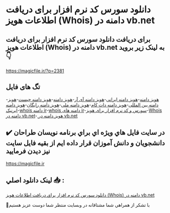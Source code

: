 # دانلود سورس کد نرم افزار برای دریافت اطلاعات هویز (Whois) دامنه در vb.net

## برای دریافت دانلود سورس کد نرم افزار برای دریافت اطلاعات هویز (Whois) دامنه در vb.net به لینک زیر بروید 👇

https://magicfile.ir/?p=2381

## تگ های فایل

-[هویز دامنه](https://magicfile.ir/product/%d8%b3%d9%88%d8%b1%d8%b3-%da%a9%d8%af-%d8%a8%d8%b1%d8%a7%db%8c-%d8%af%d8%b1%db%8c%d8%a7%d9%81%d8%aa-%d8%a7%d8%b7%d9%84%d8%a7%d8%b9%d8%a7%d8%aa-%d9%87%d9%88%db%8c%d8%b2-whois-%d8%af%d8%a7%d9%85%d9%86%d9%87-vb-net/)-[هویز دامنه ایرانی](https://magicfile.ir/product/%d8%b3%d9%88%d8%b1%d8%b3-%da%a9%d8%af-%d8%a8%d8%b1%d8%a7%db%8c-%d8%af%d8%b1%db%8c%d8%a7%d9%81%d8%aa-%d8%a7%d8%b7%d9%84%d8%a7%d8%b9%d8%a7%d8%aa-%d9%87%d9%88%db%8c%d8%b2-whois-%d8%af%d8%a7%d9%85%d9%86%d9%87-vb-net/)-[هویز دامنه آی آر](https://magicfile.ir/product/%d8%b3%d9%88%d8%b1%d8%b3-%da%a9%d8%af-%d8%a8%d8%b1%d8%a7%db%8c-%d8%af%d8%b1%db%8c%d8%a7%d9%81%d8%aa-%d8%a7%d8%b7%d9%84%d8%a7%d8%b9%d8%a7%d8%aa-%d9%87%d9%88%db%8c%d8%b2-whois-%d8%af%d8%a7%d9%85%d9%86%d9%87-vb-net/)-[هويز دامنه](https://magicfile.ir/product/%d8%b3%d9%88%d8%b1%d8%b3-%da%a9%d8%af-%d8%a8%d8%b1%d8%a7%db%8c-%d8%af%d8%b1%db%8c%d8%a7%d9%81%d8%aa-%d8%a7%d8%b7%d9%84%d8%a7%d8%b9%d8%a7%d8%aa-%d9%87%d9%88%db%8c%d8%b2-whois-%d8%af%d8%a7%d9%85%d9%86%d9%87-vb-net/)-[هویز دامنه چیست](https://magicfile.ir/product/%d8%b3%d9%88%d8%b1%d8%b3-%da%a9%d8%af-%d8%a8%d8%b1%d8%a7%db%8c-%d8%af%d8%b1%db%8c%d8%a7%d9%81%d8%aa-%d8%a7%d8%b7%d9%84%d8%a7%d8%b9%d8%a7%d8%aa-%d9%87%d9%88%db%8c%d8%b2-whois-%d8%af%d8%a7%d9%85%d9%86%d9%87-vb-net/)-[هویز دامنه بین المللی](https://magicfile.ir/product/%d8%b3%d9%88%d8%b1%d8%b3-%da%a9%d8%af-%d8%a8%d8%b1%d8%a7%db%8c-%d8%af%d8%b1%db%8c%d8%a7%d9%81%d8%aa-%d8%a7%d8%b7%d9%84%d8%a7%d8%b9%d8%a7%d8%aa-%d9%87%d9%88%db%8c%d8%b2-whois-%d8%af%d8%a7%d9%85%d9%86%d9%87-vb-net/)-[هویز دامنه دات کام](https://magicfile.ir/product/%d8%b3%d9%88%d8%b1%d8%b3-%da%a9%d8%af-%d8%a8%d8%b1%d8%a7%db%8c-%d8%af%d8%b1%db%8c%d8%a7%d9%81%d8%aa-%d8%a7%d8%b7%d9%84%d8%a7%d8%b9%d8%a7%d8%aa-%d9%87%d9%88%db%8c%d8%b2-whois-%d8%af%d8%a7%d9%85%d9%86%d9%87-vb-net/)-[هویز دامنه ملی](https://magicfile.ir/product/%d8%b3%d9%88%d8%b1%d8%b3-%da%a9%d8%af-%d8%a8%d8%b1%d8%a7%db%8c-%d8%af%d8%b1%db%8c%d8%a7%d9%81%d8%aa-%d8%a7%d8%b7%d9%84%d8%a7%d8%b9%d8%a7%d8%aa-%d9%87%d9%88%db%8c%d8%b2-whois-%d8%af%d8%a7%d9%85%d9%86%d9%87-vb-net/)-[هویز دامنه رایگان](https://magicfile.ir/product/%d8%b3%d9%88%d8%b1%d8%b3-%da%a9%d8%af-%d8%a8%d8%b1%d8%a7%db%8c-%d8%af%d8%b1%db%8c%d8%a7%d9%81%d8%aa-%d8%a7%d8%b7%d9%84%d8%a7%d8%b9%d8%a7%d8%aa-%d9%87%d9%88%db%8c%d8%b2-whois-%d8%af%d8%a7%d9%85%d9%86%d9%87-vb-net/)-[هویز دامنه ایرنیک](https://magicfile.ir/product/%d8%b3%d9%88%d8%b1%d8%b3-%da%a9%d8%af-%d8%a8%d8%b1%d8%a7%db%8c-%d8%af%d8%b1%db%8c%d8%a7%d9%81%d8%aa-%d8%a7%d8%b7%d9%84%d8%a7%d8%b9%d8%a7%d8%aa-%d9%87%d9%88%db%8c%d8%b2-whois-%d8%af%d8%a7%d9%85%d9%86%d9%87-vb-net/)-[whois دامنه ir](https://magicfile.ir/product/%d8%b3%d9%88%d8%b1%d8%b3-%da%a9%d8%af-%d8%a8%d8%b1%d8%a7%db%8c-%d8%af%d8%b1%db%8c%d8%a7%d9%81%d8%aa-%d8%a7%d8%b7%d9%84%d8%a7%d8%b9%d8%a7%d8%aa-%d9%87%d9%88%db%8c%d8%b2-whois-%d8%af%d8%a7%d9%85%d9%86%d9%87-vb-net/)-[whois دامنه های ir](https://magicfile.ir/product/%d8%b3%d9%88%d8%b1%d8%b3-%da%a9%d8%af-%d8%a8%d8%b1%d8%a7%db%8c-%d8%af%d8%b1%db%8c%d8%a7%d9%81%d8%aa-%d8%a7%d8%b7%d9%84%d8%a7%d8%b9%d8%a7%d8%aa-%d9%87%d9%88%db%8c%d8%b2-whois-%d8%af%d8%a7%d9%85%d9%86%d9%87-vb-net/)-[سورس و کد نرم افزار برای هویز](https://magicfile.ir/product/%d8%b3%d9%88%d8%b1%d8%b3-%da%a9%d8%af-%d8%a8%d8%b1%d8%a7%db%8c-%d8%af%d8%b1%db%8c%d8%a7%d9%81%d8%aa-%d8%a7%d8%b7%d9%84%d8%a7%d8%b9%d8%a7%d8%aa-%d9%87%d9%88%db%8c%d8%b2-whois-%d8%af%d8%a7%d9%85%d9%86%d9%87-vb-net/)-[Whois دامنه در vb.net](https://magicfile.ir/product/%d8%b3%d9%88%d8%b1%d8%b3-%da%a9%d8%af-%d8%a8%d8%b1%d8%a7%db%8c-%d8%af%d8%b1%db%8c%d8%a7%d9%81%d8%aa-%d8%a7%d8%b7%d9%84%d8%a7%d8%b9%d8%a7%d8%aa-%d9%87%d9%88%db%8c%d8%b2-whois-%d8%af%d8%a7%d9%85%d9%86%d9%87-vb-net/)-[ هویز دامنه در vb.net](https://magicfile.ir/product/%d8%b3%d9%88%d8%b1%d8%b3-%da%a9%d8%af-%d8%a8%d8%b1%d8%a7%db%8c-%d8%af%d8%b1%db%8c%d8%a7%d9%81%d8%aa-%d8%a7%d8%b7%d9%84%d8%a7%d8%b9%d8%a7%d8%aa-%d9%87%d9%88%db%8c%d8%b2-whois-%d8%af%d8%a7%d9%85%d9%86%d9%87-vb-net/)

## ✔️ در سايت فايل هاي ويژه اي براي برنامه نويسان طراحان دانشجويان و دانش آموزان قرار داده ايم از بقيه فايل سايت نيز ديدن فرماييد

https://magicfile.ir


## لينک دانلود اصلي 📥 :

[دانلود سورس کد نرم افزار برای دریافت اطلاعات هویز (Whois) دامنه در vb.net](https://magicfile.ir/product/%d8%b3%d9%88%d8%b1%d8%b3-%da%a9%d8%af-%d8%a8%d8%b1%d8%a7%db%8c-%d8%af%d8%b1%db%8c%d8%a7%d9%81%d8%aa-%d8%a7%d8%b7%d9%84%d8%a7%d8%b9%d8%a7%d8%aa-%d9%87%d9%88%db%8c%d8%b2-whois-%d8%af%d8%a7%d9%85%d9%86%d9%87-vb-net/) 


🙏با تشکر از همراهي شما مشتاقانه در وبسایت منتظر شما دوست عزیز هستیم

